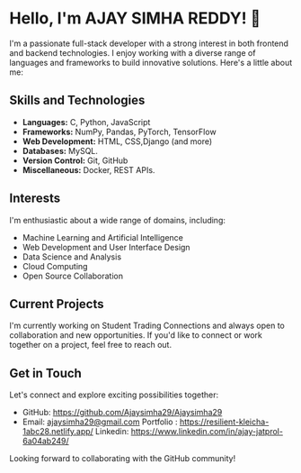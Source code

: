 # Hello, I'm AJAY SIMHA REDDY! 👋

I'm a passionate full-stack developer with a strong interest in both frontend and backend technologies. I enjoy working with a diverse range of languages and frameworks to build innovative solutions. Here's a little about me:

## Skills and Technologies

- **Languages:** C, Python, JavaScript
- **Frameworks:** NumPy, Pandas, PyTorch, TensorFlow
- **Web Development:** HTML, CSS,Django (and more)
- **Databases:** MySQL.
- **Version Control:** Git, GitHub
- **Miscellaneous:** Docker, REST APIs.

## Interests

I'm enthusiastic about a wide range of domains, including:

- Machine Learning and Artificial Intelligence
- Web Development and User Interface Design
- Data Science and Analysis
- Cloud Computing
- Open Source Collaboration

## Current Projects

I'm currently working on Student Trading Connections and always open to collaboration and new opportunities. If you'd like to connect or work together on a project, feel free to reach out.

## Get in Touch

Let's connect and explore exciting possibilities together:

- GitHub: https://github.com/Ajaysimha29/Ajaysimha29
- Email: ajaysimha29@gmail.com
  Portfolio : https://resilient-kleicha-1abc28.netlify.app/
Linkedin: https://www.linkedin.com/in/ajay-jatprol-6a04ab249/


Looking forward to collaborating with the GitHub community!

